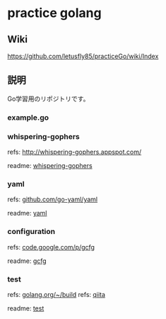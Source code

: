 # practice golang

## Wiki


https://github.com/letusfly85/practiceGo/wiki/Index

## 説明

Go学習用のリポジトリです。


### example.go

### whispering-gophers

refs: http://whispering-gophers.appspot.com/

readme: [whispering-gophers](whispering-gophers/README.md)

### yaml

refs: [github.com/go-yaml/yaml](https://github.com/go-yaml/yaml)

readme: [yaml](yaml/README.md)


### configuration

refs: [code.google.com/p/gcfg](https://code.google.com/p/gcfg/)

readme: [gcfg](gcfg/README.md)


### test

refs: [golang.org/~/build](http://golang.org/pkg/go/build/)
refs: [qiita](http://qiita.com/Jxck\_/items/8717a5982547cfa54ebc)

readme: [test](mytest/README.md)
